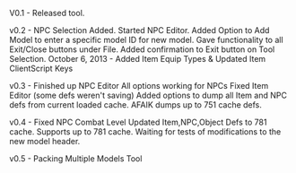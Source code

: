 V0.1 - 
Released tool.

v0.2 - 
NPC Selection Added.
Started NPC Editor.
Added Option to Add Model to enter a specific model ID for new model.
Gave functionality to all Exit/Close buttons under File.
Added confirmation to Exit button on Tool Selection.
October 6, 2013 - Added Item Equip Types & Updated Item ClientScript Keys

v0.3 -
Finished up NPC Editor
All options working for NPCs
Fixed Item Editor (some defs weren't saving)
Added options to dump all Item and NPC defs from current loaded cache.
AFAIK dumps up to 751 cache defs.

v0.4 -
Fixed NPC Combat Level
Updated Item,NPC,Object Defs to 781 cache.
Supports up to 781 cache.
Waiting for tests of modifications to the new model header.

v0.5 - 
Packing Multiple Models Tool